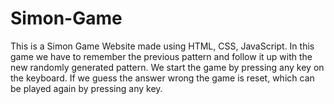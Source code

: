 # Simon-Game
This is a Simon Game Website made using HTML, CSS, JavaScript. In this game we have to remember the previous pattern and follow it up with the new randomly generated pattern. We start the game by pressing any key on the keyboard. If we guess the answer wrong the game is reset, which can be played again by pressing any key.
